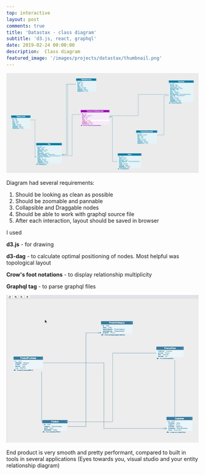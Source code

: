 ```yaml
---
top: interactive
layout: post
comments: true
title: 'Datastax - class diagram'
subtitle: 'd3.js, react, graphql'
date: 2019-02-24 00:00:00
description:  Class diagram 
featured_image: '/images/projects/datastax/thumbnail.png'
---
```




![](/images/projects/datastax/disney.png)

Diagram had several requirements:
1. Should be looking as clean as possible 
1. Should be zoomable and pannable
1. Collapsible and Draggable nodes
1. Should be able to work with graphql source file
1. After each interaction, layout should be saved in browser


I used

**d3.js**  - for drawing

**d3-dag**  -  to calculate optimal positioning of nodes. Most helpful was topological layout

**Crow's foot notations** -  to display relationship multiplicity

**Graphql tag** - to parse graphql files







![](/images/projects/datastax/gif.gif)


End product is very smooth and pretty performant, compared to built in tools in several applications  (Eyes towards you, visual studio and your entity relationship diagram)


<br/><br/><br/>

